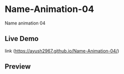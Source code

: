 # Name-Animation-04
Name animation 04
## Live Demo
link (https://ayush2967.github.io/Name-Animation-04/)
## Preview

